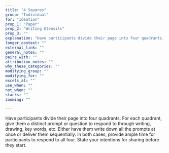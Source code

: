 ```yaml
---
title: "4 Squares"
group: "Individual"
for: "Ideation"
prop_1: "Paper"
prop_2: "Writing Utensils"
prop_3: ""
explanation: "Have participants divide their page into four quadrants. For each quadrant, give them a distinct prompt or question to respond to through writing, drawing, key words, etc. Either have them write down all the prompts at once or deliver them sequentially. In both cases, provide ample time for participants to respond to all four. State your intentions for sharing before they start."
longer_context: ""
external_link: ""
general_notes: ""
pairs_with: ""
attribution_notes: ""
why_these_categories: ""
modifying_group: ""
modifying_for: ""
excels_at: ""
use_when: ""
not_when: ""
stacks: ""
zooming: ""

---
```


Have participants divide their page into four quadrants. For each quadrant, give them a distinct prompt or question to respond to through writing, drawing, key words, etc. Either have them write down all the prompts at once or deliver them sequentially. In both cases, provide ample time for participants to respond to all four. State your intentions for sharing before they start.
